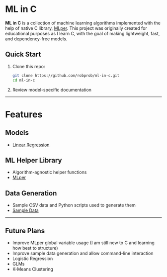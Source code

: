 # ML in C
**ML in C** is a collection of machine learning algorithms implemented with the help of native C library, [MLper](https://github.com/robprob/mlper/tree/main). This project was originally created for educational purposes as I learn C, with the goal of making lightweight, fast, and dependency-free models.

## Quick Start
1. Clone this repo:
   ```bash
   git clone https://github.com/robprob/ml-in-c.git
   cd ml-in-c
   ```
2. Review model-specific documentation

---
# Features
## Models
- [Linear Regression](https://github.com/robprob/ml-in-c/tree/main/linear-regression)
## ML Helper Library
- Algorithm-agnostic helper functions
- [MLper](https://github.com/robprob/ml-in-c/tree/main/mlper)
## Data Generation
- Sample CSV data and Python scripts used to generate them
- [Sample Data](https://github.com/robprob/ml-in-c/tree/main/sample-data)

---
## Future Plans
- Improve MLper global variable usage (I am still new to C and learning how best to structure)
- Improve sample data generation and allow command-line interaction
- Logistic Regression
- GLMs
- K-Means Clustering
